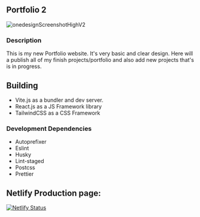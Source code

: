 ## Portfolio 2

![onedesignScreenshotHighV2](https://github.com/LAakerberg/Portfolio-2/assets/44141432/ad761f96-a5e5-4cda-9c73-400e4bc185db)

### Description

This is my new Portfolio website. It's very basic and clear design.
Here will a publish all of my finish projects/portfolio and also add new projects that's is in progress.

## Building

- Vite.js as a bundler and dev server.
- React.js as a JS Framework library
- TailwindCSS as a CSS Framework

### Development Dependencies

- Autoprefixer
- Eslint
- Husky
- Lint-staged
- Postcss
- Prettier

## Netlify Production page:

[![Netlify Status](https://api.netlify.com/api/v1/badges/aa346c2a-f274-4034-8704-6f7d15b17f45/deploy-status)](https://app.netlify.com/sites/calm-mochi-1fa4fd/deploys)
